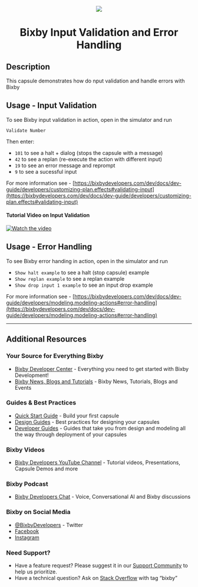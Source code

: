<p align="Center">
  <img src="https://bixbydevelopers.com/dev/docs-assets/resources/dev-guide/bixby_logo_github-11221940070278028369.png">
  <br/>
  <h1 align="Center">Bixby Input Validation and Error Handling</h1>
</p>

## Description

This capsule demonstrates how do nput validation and handle errors with Bixby

## Usage - Input Validation

To see Bixby input validation in action, open in the simulator and run

`Validate Number`

Then enter:

* `101` to see a halt + dialog (stops the capsule with a message)
* `42` to see a replan (re-execute the action with different input)
* `19` to see an error message and reprompt
* `9` to see a sucessful input

For more information see - [https://bixbydevelopers.com/dev/docs/dev-guide/developers/customizing-plan.effects#validating-input](https://bixbydevelopers.com/dev/docs/dev-guide/developers/customizing-plan.effects#validating-input)

#### Tutorial Video on Input Validation
[![Watch the video](https://i.ytimg.com/vi/RMGhEERNW6c/hqdefault.jpg)](https://youtu.be/RMGhEERNW6c)

## Usage - Error Handling

To see Bixby error handing in action, open in the simulator and run

* `Show halt example` to see a halt (stop capsule) example
* `Show replan example` to see a replan example
* `Show drop input 1 example` to see an input drop example

For more information see - [https://bixbydevelopers.com/dev/docs/dev-guide/developers/modeling.modeling-actions#error-handling](https://bixbydevelopers.com/dev/docs/dev-guide/developers/modeling.modeling-actions#error-handling)

---

## Additional Resources

### Your Source for Everything Bixby
* [Bixby Developer Center](http://bixbydevelopers.com) - Everything you need to get started with Bixby Development!
* [Bixby News, Blogs and Tutorials](https://bixby.developer.samsung.com/) - Bixby News, Tutorials, Blogs and Events

### Guides & Best Practices
* [Quick Start Guide](https://bixbydevelopers.com/dev/docs/get-started/quick-start) - Build your first capsule
* [Design Guides](https://bixbydevelopers.com/dev/docs/dev-guide/design-guides) - Best practices for designing your capsules
* [Developer Guides](https://bixbydevelopers.com/dev/docs/dev-guide/developers) - Guides that take you from design and modeling all the way through deployment of your capsules

### Bixby Videos
* [Bixby Developers YouTube Channel](https://www.youtube.com/c/bixbydevelopers) - Tutorial videos, Presentations, Capsule Demos and more

### Bixby Podcast
* [Bixby Developers Chat](http://bixbydev.buzzsprout.com/) - Voice, Conversational AI and Bixby discussions 

### Bixby on Social Media
* [@BixbyDevelopers](https://twitter.com/bixbydevelopers) - Twitter
* [Facebook](https://facebook.com/BixbyDevelopers)
* [Instagram](https://www.instagram.com/bixbydevelopers/)

### Need Support?
* Have a feature request? Please suggest it in our [Support Community](https://support.bixbydevelopers.com/hc/en-us/community/topics/360000183273-Feature-Requests) to help us prioritize.
* Have a technical question? Ask on [Stack Overflow](https://stackoverflow.com/questions/tagged/bixby) with tag “bixby”

